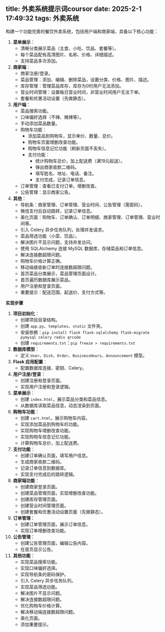 title: 外卖系统提示词coursor
date: 2025-2-1 17:49:32
tags: 外卖系统
--------------

构建一个功能完善的餐饮外卖系统，包括用户端和商家端，具备以下核心功能：

1. **菜单展示**：
   * 清晰分类展示菜品（主食、小吃、饮品、套餐等）。
   * 每个菜品配有高清图片、名称、价格、详细描述。
   * 支持菜品多次添加。
2. **商家端**：
   * 商家注册/登录。
   * 菜品管理：添加、编辑、删除菜品，设置分类、价格、图片、描述。
   * 库存管理：管理菜品库存，库存为0时用户无法添加。
   * 营业时间管理：设置每日营业时间，非营业时间用户无法下单。
   * 套餐和优惠活动设置（先做静态）。
3. **用户端**：
   * 菜品搜索功能。
   * 口味偏好选择（不辣、微辣等）。
   * 手动添加菜品数量。
   * 购物车功能：
     * 添加菜品到购物车，显示单价、数量、总价。
     * 购物车页面增删改查功能。
     * 购物车信息记忆功能（刷新页面不丢失）。
     * 支付功能：
       * 统计购物车总价，加上配送费（满19元起送）。
       * 弹出商家收款二维码。
       * 填写姓名、地址、电话、备注。
       * 支付完成，记录订单信息。
   * 订单管理：查看已支付订单，增删改查。
   * 公告管理：显示商家公告。
4. **其他**：
   * 导航条：商家管理、订单管理、营业时间、公告管理（需密码）。
   * 微信支付后自动跳转，记录订单信息。
   * 美化页面：购物车、订单确认、订单明细、商家管理、订单管理、营业时间等。
   * 引入 Celery 异步任务队列，处理并发请求。
   * 菜品筛选功能（小菜、饮品）。
   * 解决图片不显示问题，支持并发访问。
   * 使用 SQLAlchemy 连接 MySQL 数据库，存储菜品和订单信息。
   * 解决连接数超限问题。
   * 购物车价格计算正确。
   * 移动端接收新订单时连接数超限问题。
   * 首页菜品分类展示，菜品管理页面设计。
   * 首页遍历数据库展示菜品。
   * 用户注册和登录页面。
   * 重要提示：配送范围、起送价、支付方式等。

**实现步骤**

1. **项目初始化**：
   * 创建项目目录结构。
   * 创建 `app.py`、`templates`、`static` 文件夹。
   * 安装依赖：`pip install flask flask-sqlalchemy flask-migrate pymysql celery redis qrcode`
   * 创建 `requirements.txt`：`pip freeze > requirements.txt`
2. **数据库模型**：
   * 定义 `User`、`Dish`、`Order`、`BusinessHours`、`Announcement` 模型。
3. **Flask 应用配置**：
   * 配置数据库连接、密钥、Celery。
4. **用户注册/登录**：
   * 创建注册和登录页面。
   * 实现用户注册和登录逻辑。
5. **菜单展示**：
   * 创建 `index.html`，展示菜品分类和菜品信息。
   * 从数据库读取菜品信息，动态渲染到页面。
6. **购物车功能**：
   * 创建 `cart.html`，展示购物车内容。
   * 实现添加菜品到购物车的功能。
   * 实现购物车增删改查功能。
   * 实现购物车信息记忆功能。
   * 计算购物车总价，加上配送费。
7. **支付功能**：
   * 创建订单确认页面，填写用户信息。
   * 生成商家收款二维码。
   * 记录订单信息到数据库。
   * 实现支付完成后的跳转逻辑。
8. **商家端功能**：
   * 创建商家登录页面。
   * 创建菜品管理页面，实现增删改查功能。
   * 创建库存管理页面。
   * 创建营业时间管理页面。
   * 创建套餐和优惠活动设置页面（先做静态）。
9. **订单管理**：
   * 创建订单管理页面，展示订单信息。
   * 实现订单增删改查功能。
10. **公告管理**：
    * 创建公告管理页面，编辑公告内容。
    * 在首页显示公告。
11. **其他功能**：
    * 实现菜品搜索功能。
    * 实现口味偏好选择。
    * 实现导航条的密码保护。
    * 引入 Celery 异步任务队列。
    * 实现菜品筛选功能。
    * 解决图片不显示问题。
    * 解决连接数超限问题。
    * 优化购物车价格计算。
    * 解决移动端连接数超限问题。
    * 美化页面。
    * 添加重要提示。
